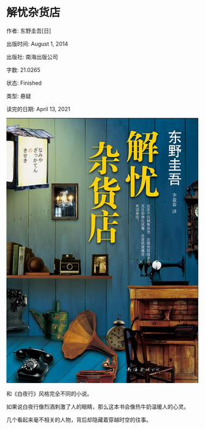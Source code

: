 # 解忧杂货店

作者: 东野圭吾[日]

出版时间: August 1, 2014

出版社: 南海出版公司

字数: 21.0265

状态: Finished

类型: 悬疑

读完的日期: April 13, 2021

![image-20211010220254785](解忧杂货店.imgs/image-20211010220254785.png)

和《白夜行》风格完全不同的小说。

如果说白夜行像烈酒刺激了人的眼睛，那么这本书会像热牛奶温暖人的心灵。

几个看起来毫不相关的人物，背后却隐藏着穿越时空的往事。